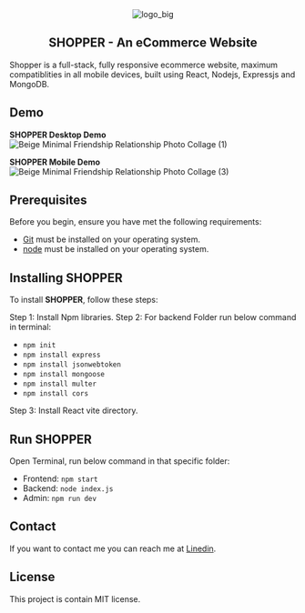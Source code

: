 <div style="text-align:center;">
  <img src="https://github.com/MrSingh0/Shopper_Full_Stack_Ecommerce_Website/assets/136845755/69ae7aa5-8178-4915-9bb6-27209b7791a9" alt="logo_big">
</div>

<div align="center">
  <h2>SHOPPER - An eCommerce Website</h2>
</div>



Shopper is a full-stack, fully responsive ecommerce website, maximum compatiblities in all mobile devices, built using React, Nodejs, Expressjs and MongoDB.

## Demo

<b>SHOPPER Desktop Demo</b>
![Beige Minimal Friendship Relationship Photo Collage (1)](https://github.com/MrSingh0/Shopper_Full_Stack_Ecommerce_Website/assets/136845755/fa82545f-887b-4172-9cb2-91d5b9346bbe)


<b>SHOPPER Mobile Demo</b>
![Beige Minimal Friendship Relationship Photo Collage (3)](https://github.com/MrSingh0/Shopper_Full_Stack_Ecommerce_Website/assets/136845755/82999427-452f-458e-84fb-1f6620c023f4)


## Prerequisites

Before you begin, ensure you have met the following requirements:

* [Git](https://git-scm.com/downloads "Download Git") must be installed on your operating system.
* [node](https://www.npmjs.com/) must be installed on your operating system.

## Installing SHOPPER

To install **SHOPPER**, follow these steps:

Step 1: Install Npm libraries.
Step 2: For backend Folder run below command in terminal:
   - `npm init`
   - `npm install express`
   - `npm install jsonwebtoken`
   - `npm install mongoose`
   - `npm install multer`
   - `npm install cors`

Step 3: Install React vite directory.

## Run SHOPPER

Open Terminal, run below command in that specific folder:

- Frontend: `npm start`
- Backend: `node index.js`
- Admin: `npm run dev`


## Contact

If you want to contact me you can reach me at [Linedin](www.linkedin.com/in/priyam-kumar-51406424b).

## License

This project is contain MIT license.
